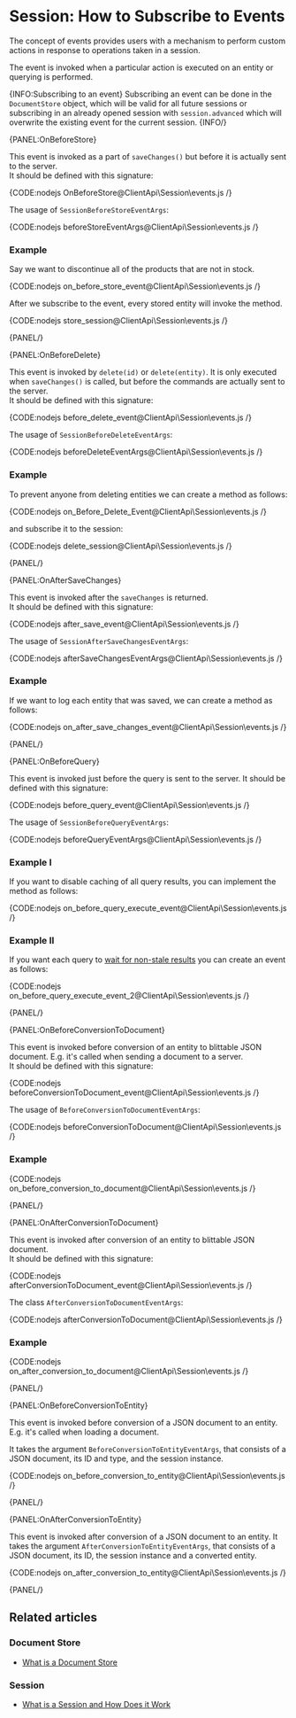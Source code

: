 # Session: How to Subscribe to Events

The concept of events provides users with a mechanism to perform custom actions in response to operations taken in a session. 

The event is invoked when a particular action is executed on an entity or querying is performed.

{INFO:Subscribing to an event}
Subscribing an event can be done in the `DocumentStore` object, which will be valid for all future sessions or subscribing in an already opened session with `session.advanced` which will overwrite the existing event for the current session. 
{INFO/}

{PANEL:OnBeforeStore}

This event is invoked as a part of `saveChanges()` but before it is actually sent to the server.  
It should be defined with this signature:  

{CODE:nodejs OnBeforeStore@ClientApi\Session\events.js /}

The usage of `SessionBeforeStoreEventArgs`:  

{CODE:nodejs beforeStoreEventArgs@ClientApi\Session\events.js /}

### Example

Say we want to discontinue all of the products that are not in stock.  

{CODE:nodejs on_before_store_event@ClientApi\Session\events.js /}

After we subscribe to the event, every stored entity will invoke the method.  

{CODE:nodejs store_session@ClientApi\Session\events.js /}

{PANEL/}

{PANEL:OnBeforeDelete}

This event is invoked by `delete(id)` or `delete(entity)`. It is only executed when `saveChanges()` 
is called, but before the commands are actually sent to the server.  
It should be defined with this signature:  

{CODE:nodejs before_delete_event@ClientApi\Session\events.js /}

The usage of `SessionBeforeDeleteEventArgs`:  

{CODE:nodejs beforeDeleteEventArgs@ClientApi\Session\events.js /}

### Example

To prevent anyone from deleting entities we can create a method as follows:

{CODE:nodejs on_Before_Delete_Event@ClientApi\Session\events.js /}

and subscribe it to the session:

{CODE:nodejs delete_session@ClientApi\Session\events.js /}

{PANEL/}

{PANEL:OnAfterSaveChanges}

This event is invoked after the `saveChanges` is returned.  
It should be defined with this signature:  

{CODE:nodejs after_save_event@ClientApi\Session\events.js /}


The usage of `SessionAfterSaveChangesEventArgs`:

{CODE:nodejs afterSaveChangesEventArgs@ClientApi\Session\events.js /}


### Example

If we want to log each entity that was saved, we can create a method as follows:  

{CODE:nodejs on_after_save_changes_event@ClientApi\Session\events.js /}

{PANEL/}

{PANEL:OnBeforeQuery}

This event is invoked just before the query is sent to the server. 
It should be defined with this signature:  

{CODE:nodejs before_query_event@ClientApi\Session\events.js /}

The usage of `SessionBeforeQueryEventArgs`:  

{CODE:nodejs beforeQueryEventArgs@ClientApi\Session\events.js /}

### Example I

If you want to disable caching of all query results, you can implement the method as follows:  

{CODE:nodejs on_before_query_execute_event@ClientApi\Session\events.js /}

### Example II

If you want each query to [wait for non-stale results](../../../indexes/stale-indexes) you can create an event as follows:  

{CODE:nodejs on_before_query_execute_event_2@ClientApi\Session\events.js /}

{PANEL/}

{PANEL:OnBeforeConversionToDocument}

This event is invoked before conversion of an entity to blittable JSON document. E.g. it's called when sending a document to a server.  
It should be defined with this signature:  

{CODE:nodejs beforeConversionToDocument_event@ClientApi\Session\events.js /}

The usage of `BeforeConversionToDocumentEventArgs`:  

{CODE:nodejs beforeConversionToDocument@ClientApi\Session\events.js /}

### Example

{CODE:nodejs on_before_conversion_to_document@ClientApi\Session\events.js /}

{PANEL/}

{PANEL:OnAfterConversionToDocument}

This event is invoked after conversion of an entity to blittable JSON document.  
It should be defined with this signature:  

{CODE:nodejs afterConversionToDocument_event@ClientApi\Session\events.js /}

The class `AfterConversionToDocumentEventArgs`:  

{CODE:nodejs afterConversionToDocument@ClientApi\Session\events.js /}


### Example

{CODE:nodejs on_after_conversion_to_document@ClientApi\Session\events.js /}

{PANEL/}

{PANEL:OnBeforeConversionToEntity}

This event is invoked before conversion of a JSON document to an entity. E.g. it's called when loading a document.  

It takes the argument `BeforeConversionToEntityEventArgs`, that consists of a JSON document, its ID and type, and the session instance.  

{CODE:nodejs on_before_conversion_to_entity@ClientApi\Session\events.js /}


{PANEL/}

{PANEL:OnAfterConversionToEntity}

This event is invoked after conversion of a JSON document to an entity. It takes the argument `AfterConversionToEntityEventArgs`, that consists of a JSON document, its ID, the session instance and a converted entity.  

{CODE:nodejs on_after_conversion_to_entity@ClientApi\Session\events.js /}

{PANEL/}

## Related articles

### Document Store

- [What is a Document Store](../../../client-api/what-is-a-document-store)

### Session

- [What is a Session and How Does it Work](../../../client-api/session/what-is-a-session-and-how-does-it-work)
